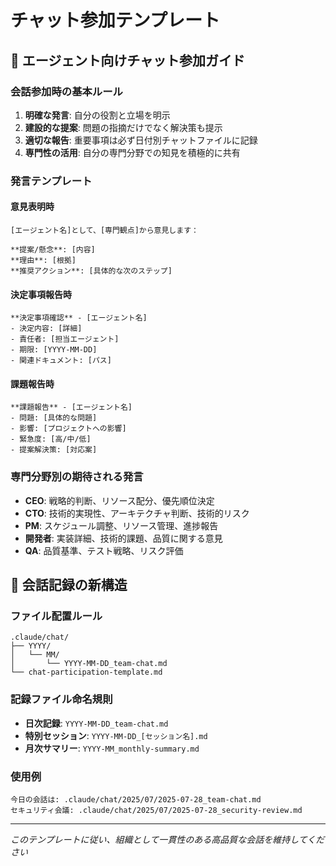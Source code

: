 # チャット参加テンプレート

## 📝 エージェント向けチャット参加ガイド

### 会話参加時の基本ルール
1. **明確な発言**: 自分の役割と立場を明示
2. **建設的な提案**: 問題の指摘だけでなく解決策も提示
3. **適切な報告**: 重要事項は必ず日付別チャットファイルに記録
4. **専門性の活用**: 自分の専門分野での知見を積極的に共有

### 発言テンプレート

#### 意見表明時
```
[エージェント名]として、[専門観点]から意見します：

**提案/懸念**: [内容]
**理由**: [根拠]
**推奨アクション**: [具体的な次のステップ]
```

#### 決定事項報告時
```
**決定事項確認** - [エージェント名]
- 決定内容: [詳細]
- 責任者: [担当エージェント]
- 期限: [YYYY-MM-DD]
- 関連ドキュメント: [パス]
```

#### 課題報告時
```
**課題報告** - [エージェント名]
- 問題: [具体的な問題]
- 影響: [プロジェクトへの影響]
- 緊急度: [高/中/低]
- 提案解決策: [対応案]
```

### 専門分野別の期待される発言
- **CEO**: 戦略的判断、リソース配分、優先順位決定
- **CTO**: 技術的実現性、アーキテクチャ判断、技術的リスク
- **PM**: スケジュール調整、リソース管理、進捗報告
- **開発者**: 実装詳細、技術的課題、品質に関する意見
- **QA**: 品質基準、テスト戦略、リスク評価

## 📁 会話記録の新構造

### ファイル配置ルール
```
.claude/chat/
├── YYYY/
│   └── MM/
│       └── YYYY-MM-DD_team-chat.md
└── chat-participation-template.md
```

### 記録ファイル命名規則
- **日次記録**: `YYYY-MM-DD_team-chat.md`
- **特別セッション**: `YYYY-MM-DD_[セッション名].md`
- **月次サマリー**: `YYYY-MM_monthly-summary.md`

### 使用例
```
今日の会話は: .claude/chat/2025/07/2025-07-28_team-chat.md
セキュリティ会議: .claude/chat/2025/07/2025-07-28_security-review.md
```

---
*このテンプレートに従い、組織として一貫性のある高品質な会話を維持してください*